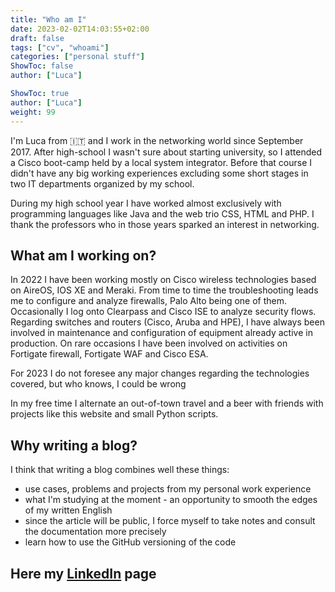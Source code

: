 ```yaml
---
title: "Who am I"
date: 2023-02-02T14:03:55+02:00
draft: false
tags: ["cv", "whoami"]
categories: ["personal stuff"]
ShowToc: false
author: ["Luca"]

ShowToc: true
author: ["Luca"]
weight: 99
---
```

I'm Luca from :it: and I work in the networking world since September 2017. After high-school I wasn't sure about starting university, so I attended a Cisco boot-camp held by a local system integrator. Before that course I didn't have any big working experiences excluding some short stages in two IT departments organized by my school.

During my high school year I have worked almost exclusively with programming languages like Java and the web trio CSS, HTML and PHP. I thank the professors who in those years sparked an interest in networking.

## What am I working on?
In 2022 I have been working mostly on Cisco wireless technologies based on AireOS, IOS XE and Meraki. From time to time the troubleshooting leads me to configure and analyze firewalls, Palo Alto being one of them. Occasionally I log onto Clearpass and Cisco ISE to analyze security flows. Regarding switches and routers (Cisco, Aruba and HPE), I have always been involved in maintenance and configuration of equipment already active in production. On rare occasions I have been involved on activities on Fortigate firewall, Fortigate WAF and Cisco ESA.

For 2023 I do not foresee any major changes regarding the technologies covered, but who knows, I could be wrong

In my free time I alternate an out-of-town travel and a beer with friends with projects like this website and small Python scripts.

## Why writing a blog?
I think that writing a blog combines well these things: 
- use cases, problems and projects from my personal work experience 
- what I'm studying at the moment - an opportunity to smooth the edges of my written English 
- since the article will be public, I force myself to take notes and consult the documentation more precisely 
- learn how to use the GitHub versioning of the code

## Here my [LinkedIn](https://www.linkedin.com/in/luca-tarozzi-9ab371178/) page
